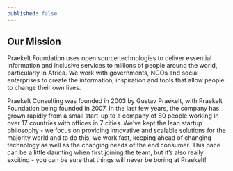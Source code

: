 ```yaml
---
published: false
---
```


## Our Mission

Praekelt Foundation uses open source technologies to deliver essential information and inclusive services to millions of people around the world, particularly in Africa. We work with governments, NGOs and social enterprises to create the information, inspiration and tools that allow people to change their own lives.

Praekelt Consulting was founded in 2003 by Gustav Praekelt, with Praekelt Foundation being founded in 2007. In the last few years, the company has grown rapidly from a small start-up to a company of 80 people working in over 17 countries with offices in 7 cities. We’ve kept the lean startup philosophy - we focus on providing innovative and scalable solutions for the majority world and to do this, we work fast, keeping ahead of changing technology as well as the changing needs of the end consumer. This pace can be a little daunting when first joining the team, but it’s also really exciting - you can be sure that things will never be boring at Praekelt!